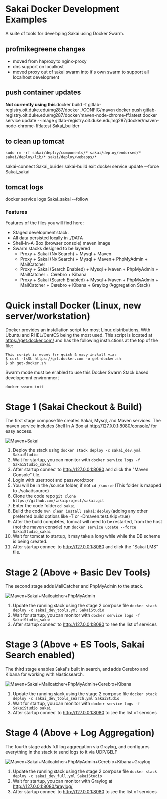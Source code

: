 # Sakai Docker Development Examples

A suite of tools for developing Sakai using Docker Swarm.

## profmikegreene changes

* moved from haproxy to nginx-proxy
* dns support on localhost
* moved proxy out of sakai swarm into it's own swarm to support all localhost development

## push container updates

**Not currently using this**
docker build -t gitlab-registry.oit.duke.edu/mg287/docker ./CONFIG/maven
docker push gitlab-registry.oit.duke.edu/mg287/docker/maven-node-chrome-ff:latest
docker service update --image gitlab-registry.oit.duke.edu/mg287/docker/maven-node-chrome-ff:latest Sakai_builder

## to clean up tomcat

```
sudo rm -rf sakai/deploy/components/* sakai/deploy/endorsed/* sakai/deploy/lib/* sakai/deploy/webapps/*
```

sakai-connect Sakai_builder
sakai-build
exit
docker service update --force Sakai_sakai

## tomcat logs

docker service logs Sakai_sakai --follow

### Features

Features of the files you will find here:

* Staged development stack.
* All data persisted locally in ./DATA
* Shell-In-A-Box (browser console) maven image
* Swarm stacks designed to be layered
  * Proxy + Sakai (No Search) + Mysql + Maven
  * Proxy + Sakai (No Search) + Mysql + Maven + PhpMyAdmin + MailCatcher
  * Proxy + Sakai (Search Enabled) + Mysql + Maven + PhpMyAdmin + MailCatcher + Cerebro + Kibana
  * Proxy + Sakai (Search Enabled) + Mysql + Maven + PhpMyAdmin + MailCatcher + Cerebro + Kibana + Graylog (Aggregation Stack)

# Quick install Docker (Linux, new server/workstation)

Docker provides an installation script for most Linux distributions, With Ubuntu and RHEL/CentOS being the most used.
This script is located at <https://get.docker.com/> and has the following instructions at the top of the file:

    This script is meant for quick & easy install via:
    $ curl -fsSL https://get.docker.com -o get-docker.sh
    $ sh get-docker.sh

Swarm mode must be enabled to use this Docker Swarm Stack based developemnt environment

    docker swarm init 

# Stage 1 (Sakai Checkout & Build)

The first stage compose file creates Sakai, Mysql, and Maven services. The maven service includes Shell In A Box at <http://127.0.0.1:8080/console/> for easy access.

![Maven+Sakai](DATA/ROOT/images/stack_base.png?raw=true "Services")

 1. Deploy the stack using `docker stack deploy -c sakai_dev.yml SakaiStudio`
 1. Wait for startup, you can monitor with `docker service logs -f SakaiStudio_sakai`
 1. After startup connect to <http://127.0.0.1:8080> and click the "Maven Console" tile.
 1. Login with user:root and password:toor
 1. You will be in the /source folder, if not `cd /source` (This folder is mapped to ./sakai/source)
 1. Clone the code repo `git clone https://github.com/sakaiproject/sakai.git`
 1. Enter the code folder `cd sakai`
 1. Build the code `mvn clean install sakai:deploy` (adding any other preferred build options like -T <threads> or -Dmaven.test.skip=true)
 1. After the build completes, tomcat will need to be restarted, from the host (not the maven console) run `docker service update --force SakaiStudio_sakai`
 1. Wait for tomcat to startup, it may take a long while while the DB scheme is being created.
 1. After startup connect to <http://127.0.0.1:8080> and click the "Sakai LMS" tile.

# Stage 2 (Above + Basic Dev Tools)

The second stage adds MailCatcher and PhpMyAdmin to the stack.

![Maven+Sakai+Mailcatcher+PhpMyAdmin](DATA/ROOT/images/stack_tools.png?raw=true "Services")

 1. Update the running stack using the stage 2 compose file `docker stack deploy -c sakai_dev_tools.yml SakaiStudio`
 1. Wait for startup, you can monitor with `docker service logs -f SakaiStudio_sakai`
 1. After startup connect to <http://127.0.0.1:8080> to see the list of services

# Stage 3 (Above + ES Tools, Sakai Search enabled)

The third stage enables Sakai's built in search, and adds Cerebro and Kibana for working with elasticsearch.

![Maven+Sakai+Mailcatcher+PhpMyAdmin+Cerebro+Kibana](DATA/ROOT/images/stack_search.png?raw=true "Services")

 1. Update the running stack using the stage 2 compose file `docker stack deploy -c sakai_dev_tools_search.yml SakaiStudio`
 1. Wait for startup, you can monitor with `docker service logs -f SakaiStudio_sakai`
 1. After startup connect to <http://127.0.0.1:8080> to see the list of services

# Stage 4 (Above + Log Aggregation)

The fourth stage adds full log aggregation via Graylog, and configures everything in the stack to send logs to it via UDP/GELF

![Maven+Sakai+Mailcatcher+PhpMyAdmin+Cerebro+Kibana+Graylog](DATA/ROOT/images/stack_full.png?raw=true "Services")

 1. Update the running stack using the stage 2 compose file `docker stack deploy -c sakai_dev_full.yml SakaiStudio`
 1. Wait for startup, you can monitor with Graylog at <http://127.0.0.1:8080/graylog/>
 1. After startup connect to <http://127.0.0.1:8080> to see the list of services

